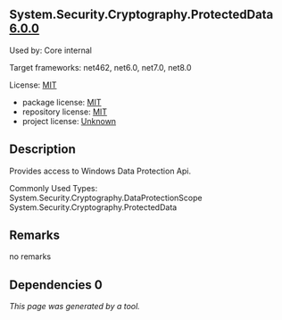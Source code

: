 System.Security.Cryptography.ProtectedData [6.0.0](https://www.nuget.org/packages/System.Security.Cryptography.ProtectedData/6.0.0)
--------------------

Used by: Core internal

Target frameworks: net462, net6.0, net7.0, net8.0

License: [MIT](../../../../licenses/mit) 

- package license: [MIT](https://licenses.nuget.org/MIT) 
- repository license: [MIT](https://github.com/dotnet/runtime) 
- project license: [Unknown](https://dot.net/) 

Description
-----------
Provides access to Windows Data Protection Api.

Commonly Used Types:
System.Security.Cryptography.DataProtectionScope
System.Security.Cryptography.ProtectedData

Remarks
-----------
no remarks


Dependencies 0
-----------


*This page was generated by a tool.*